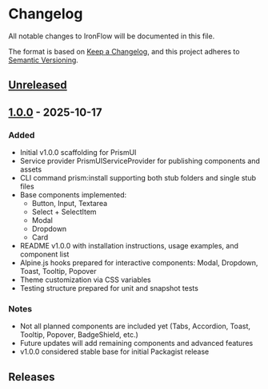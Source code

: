# Changelog

All notable changes to IronFlow will be documented in this file.

The format is based on [Keep a Changelog](https://keepachangelog.com/en/1.0.0/),
and this project adheres to [Semantic Versioning](https://semver.org/spec/v2.0.0.html).

## [Unreleased]

## [1.0.0] - 2025-10-17

### Added

- Initial v1.0.0 scaffolding for PrismUI
- Service provider PrismUIServiceProvider for publishing components and assets
- CLI command prism:install supporting both stub folders and single stub files
- Base components implemented:
  - Button, Input, Textarea
  - Select + SelectItem
  - Modal
  - Dropdown
  - Card
- README v1.0.0 with installation instructions, usage examples, and component list
- Alpine.js hooks prepared for interactive components: Modal, Dropdown, Toast, Tooltip, Popover
- Theme customization via CSS variables
- Testing structure prepared for unit and snapshot tests

### Notes

- Not all planned components are included yet (Tabs, Accordion, Toast, Tooltip, Popover, BadgeShield, etc.)
- Future updates will add remaining components and advanced features
- v1.0.0 considered stable base for initial Packagist release

## Releases

[Unreleased]: https://github.com/ironflow-framework/ironflow/compare/v1.0.0...HEAD
[1.0.0]: https://github.com/ironflow-framework/ironflow/releases/tag/v1.0.0
